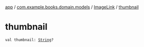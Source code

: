 [app](../../index.md) / [com.example.books.domain.models](../index.md) / [ImageLink](index.md) / [thumbnail](./thumbnail.md)

# thumbnail

`val thumbnail: `[`String`](https://kotlinlang.org/api/latest/jvm/stdlib/kotlin/-string/index.html)`?`